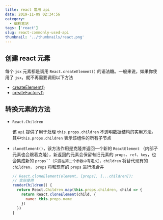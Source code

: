 ```yaml
---
title: react 常用 api
date: 2019-11-09 02:34:56
category:
  - 编程笔记
tags: ['react']
slug: react-commonly-used-api
thumbnail: '../thumbnails/react.png'
---
```


## 创建 react 元素

每个 `jsx` 元素都是调用 `React.createElement()` 的语法糖。一般来说，如果你使用了 `jsx`，就不再需要调用以下方法

- [createElement()](https://react.docschina.org/docs/react-api.html#createelement)
- [createFactory()](https://react.docschina.org/docs/react-api.html#createfactory)

## 转换元素的方法

- `React.Children`

  该 `api` 提供了用于处理 `this.props.children` 不透明数据结构的实用方法。其中`this.props.children` 表示该组件的所有子节点

- `cloneElement()`，该方法作用是克隆并返回一个新的 `ReactElement` （内部子元素也会跟着克隆），新返回的元素会保留有旧元素的 `props`、`ref`、`key`，也会集成新的 ` props``（只要在第二个参数中有定义），children ` 将替代现有的 `children`， `props` 将和现有的 `props` 进行浅合并

  ```js
  // React.cloneElement(element, [props], [...children]);
  // 实际使用
  renderChildren() {
    return React.Children.map(this.props.children, child => {
      return React.cloneElement(child, {
        name: this.props.name
      })
    })
  }
  ```

